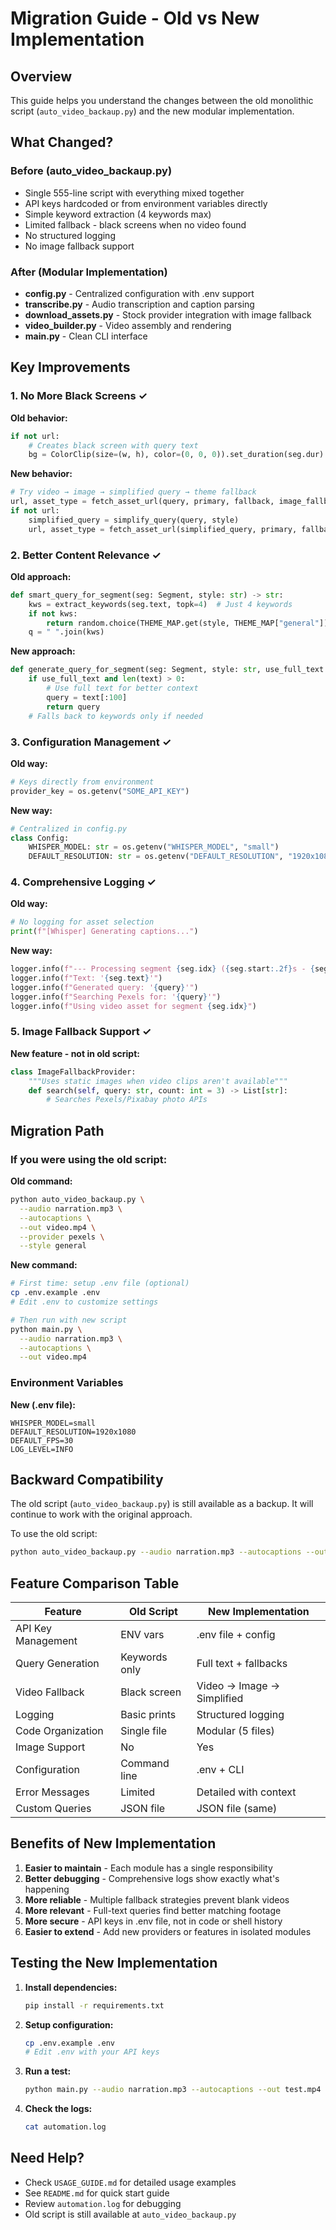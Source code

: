 # Migration Guide - Old vs New Implementation

## Overview

This guide helps you understand the changes between the old monolithic script (`auto_video_backaup.py`) and the new modular implementation.

## What Changed?

### Before (auto_video_backaup.py)
- Single 555-line script with everything mixed together
- API keys hardcoded or from environment variables directly
- Simple keyword extraction (4 keywords max)
- Limited fallback - black screens when no video found
- No structured logging
- No image fallback support

### After (Modular Implementation)
- **config.py** - Centralized configuration with .env support
- **transcribe.py** - Audio transcription and caption parsing
- **download_assets.py** - Stock provider integration with image fallback
- **video_builder.py** - Video assembly and rendering
- **main.py** - Clean CLI interface

## Key Improvements

### 1. No More Black Screens ✓

**Old behavior:**
```python
if not url:
    # Creates black screen with query text
    bg = ColorClip(size=(w, h), color=(0, 0, 0)).set_duration(seg.dur)
```

**New behavior:**
```python
# Try video → image → simplified query → theme fallback
url, asset_type = fetch_asset_url(query, primary, fallback, image_fallback)
if not url:
    simplified_query = simplify_query(query, style)
    url, asset_type = fetch_asset_url(simplified_query, primary, fallback, image_fallback)
```

### 2. Better Content Relevance ✓

**Old approach:**
```python
def smart_query_for_segment(seg: Segment, style: str) -> str:
    kws = extract_keywords(seg.text, topk=4)  # Just 4 keywords
    if not kws:
        return random.choice(THEME_MAP.get(style, THEME_MAP["general"]))
    q = " ".join(kws)
```

**New approach:**
```python
def generate_query_for_segment(seg: Segment, style: str, use_full_text: bool = True) -> str:
    if use_full_text and len(text) > 0:
        # Use full text for better context
        query = text[:100]
        return query
    # Falls back to keywords only if needed
```

### 3. Configuration Management ✓

**Old way:**
```python
# Keys directly from environment
provider_key = os.getenv("SOME_API_KEY")
```

**New way:**
```python
# Centralized in config.py
class Config:
    WHISPER_MODEL: str = os.getenv("WHISPER_MODEL", "small")
    DEFAULT_RESOLUTION: str = os.getenv("DEFAULT_RESOLUTION", "1920x1080")
```

### 4. Comprehensive Logging ✓

**Old way:**
```python
# No logging for asset selection
print(f"[Whisper] Generating captions...")
```

**New way:**
```python
logger.info(f"--- Processing segment {seg.idx} ({seg.start:.2f}s - {seg.end:.2f}s) ---")
logger.info(f"Text: '{seg.text}'")
logger.info(f"Generated query: '{query}'")
logger.info(f"Searching Pexels for: '{query}'")
logger.info(f"Using video asset for segment {seg.idx}")
```

### 5. Image Fallback Support ✓

**New feature - not in old script:**
```python
class ImageFallbackProvider:
    """Uses static images when video clips aren't available"""
    def search(self, query: str, count: int = 3) -> List[str]:
        # Searches Pexels/Pixabay photo APIs
```

## Migration Path

### If you were using the old script:

**Old command:**
```bash
python auto_video_backaup.py \
  --audio narration.mp3 \
  --autocaptions \
  --out video.mp4 \
  --provider pexels \
  --style general
```

**New command:**
```bash
# First time: setup .env file (optional)
cp .env.example .env
# Edit .env to customize settings

# Then run with new script
python main.py \
  --audio narration.mp3 \
  --autocaptions \
  --out video.mp4
```

### Environment Variables

**New (.env file):**
```env
WHISPER_MODEL=small
DEFAULT_RESOLUTION=1920x1080
DEFAULT_FPS=30
LOG_LEVEL=INFO
```

## Backward Compatibility

The old script (`auto_video_backaup.py`) is still available as a backup. It will continue to work with the original approach.

To use the old script:
```bash
python auto_video_backaup.py --audio narration.mp3 --autocaptions --out video.mp4
```

## Feature Comparison Table

| Feature | Old Script | New Implementation |
|---------|-----------|-------------------|
| API Key Management | ENV vars | .env file + config |
| Query Generation | Keywords only | Full text + fallbacks |
| Video Fallback | Black screen | Video → Image → Simplified |
| Logging | Basic prints | Structured logging |
| Code Organization | Single file | Modular (5 files) |
| Image Support | No | Yes |
| Configuration | Command line | .env + CLI |
| Error Messages | Limited | Detailed with context |
| Custom Queries | JSON file | JSON file (same) |

## Benefits of New Implementation

1. **Easier to maintain** - Each module has a single responsibility
2. **Better debugging** - Comprehensive logs show exactly what's happening
3. **More reliable** - Multiple fallback strategies prevent blank videos
4. **More relevant** - Full-text queries find better matching footage
5. **More secure** - API keys in .env file, not in code or shell history
6. **Easier to extend** - Add new providers or features in isolated modules

## Testing the New Implementation

1. **Install dependencies:**
   ```bash
   pip install -r requirements.txt
   ```

2. **Setup configuration:**
   ```bash
   cp .env.example .env
   # Edit .env with your API keys
   ```

3. **Run a test:**
   ```bash
   python main.py --audio narration.mp3 --autocaptions --out test.mp4 --log-level DEBUG
   ```

4. **Check the logs:**
   ```bash
   cat automation.log
   ```

## Need Help?

- Check `USAGE_GUIDE.md` for detailed usage examples
- See `README.md` for quick start guide
- Review `automation.log` for debugging
- Old script is still available at `auto_video_backaup.py`
